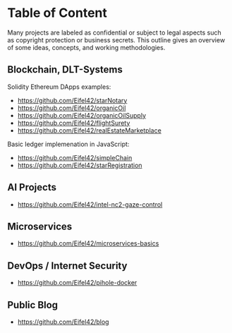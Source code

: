 # Table of Content

Many projects are labeled as confidential or subject to legal aspects such as copyright protection or business secrets. This outline gives an overview of some ideas, concepts, and working methodologies.

## Blockchain, DLT-Systems

Solidity Ethereum DApps examples:
- https://github.com/Eifel42/starNotary
- https://github.com/Eifel42/organicOil
- https://github.com/Eifel42/organicOilSupply
- https://github.com/Eifel42/flightSurety
- https://github.com/Eifel42/realEstateMarketplace

Basic ledger implemenation in JavaScript:
- https://github.com/Eifel42/simpleChain
- https://github.com/Eifel42/starRegistration

## AI Projects
- https://github.com/Eifel42/intel-nc2-gaze-control

## Microservices
- https://github.com/Eifel42/microservices-basics

## DevOps / Internet Security
- https://github.com/Eifel42/pihole-docker

## Public Blog
- https://github.com/Eifel42/blog

